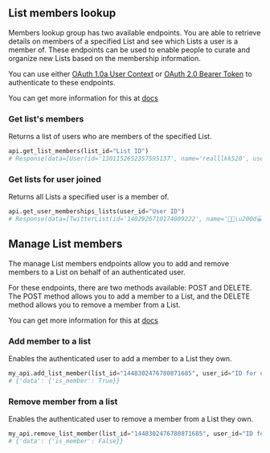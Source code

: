 ## List members lookup
Members lookup group has two available endpoints. You are able to retrieve details on members of a specified List and see which Lists a user is a member of. These endpoints can be used to enable people to curate and organize new Lists based on the membership information.

You can use either [OAuth 1.0a User Context](https://developer.twitter.com/en/docs/authentication/oauth-1-0a) or [OAuth 2.0 Bearer Token](https://developer.twitter.com/en/docs/authentication/oauth-2-0) to authenticate to these endpoints.

You can get more information for this at [docs](https://developer.twitter.com/en/docs/twitter-api/lists/list-members/introduction)

### Get list's members	

Returns a list of users who are members of the specified List.

```python
api.get_list_members(list_id="List ID")
# Response(data=[User(id='1301152652357595137', name='realllkk520', username='realllkk520')])
```

### Get lists for user joined

Returns all Lists a specified user is a member of.

```python
api.get_user_memberships_lists(user_id="User ID")
# Response(data=[TwitterList(id='1402926710174089222', name='🧑🏻\u200d💻 Geeks'), TwitterList(id='1403322685870940160', name='SNS-sdks')])
```


## Manage List members

The manage List members endpoints allow you to add and remove members to a List on behalf of an authenticated user.

For these endpoints, there are two methods available: POST and DELETE. The POST method allows you to add a member to a List, and the DELETE method allows you to remove a member from a List.

You can get more information for this at [docs](https://developer.twitter.com/en/docs/twitter-api/lists/list-members/introduction)

### Add member to a list

Enables the authenticated user to add a member to a List they own.

```python
my_api.add_list_member(list_id="1448302476780871685", user_id="ID for user added to the list")
# {'data': {'is_member': True}}
```

### Remove member from a list

Enables the authenticated user to remove a member from a List they own.

```python
my_api.remove_list_member(list_id="1448302476780871685", user_id="ID for user will be removed from the list")
# {'data': {'is_member': False}}
```
